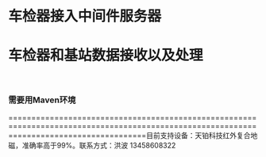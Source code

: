 # 车检器接入中间件服务器
<h1>车检器和基站数据接收以及处理</h1></br>
<h3>需要用Maven环境</h3>
==========================================================================================================================================目前支持设备：天铂科技红外复合地磁，准确率高于99%。联系方式：洪波  13458608322  
